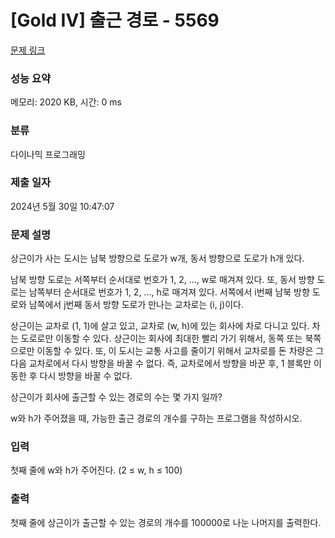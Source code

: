 # [Gold IV] 출근 경로 - 5569 

[문제 링크](https://www.acmicpc.net/problem/5569) 

### 성능 요약

메모리: 2020 KB, 시간: 0 ms

### 분류

다이나믹 프로그래밍

### 제출 일자

2024년 5월 30일 10:47:07

### 문제 설명

<p>상근이가 사는 도시는 남북 방향으로 도로가 w개, 동서 방향으로 도로가 h개 있다. </p>

<p>남북 방향 도로는 서쪽부터 순서대로 번호가 1, 2, ..., w로 매겨져 있다. 또, 동서 방향 도로는 남쪽부터 순서대로 번호가 1, 2, ..., h로 매겨져 있다. 서쪽에서 i번째 남북 방향 도로와 남쪽에서 j번째 동서 방향 도로가 만나는 교차로는 (i, j)이다.</p>

<p>상근이는 교차로 (1, 1)에 살고 있고, 교차로 (w, h)에 있는 회사에 차로 다니고 있다. 차는 도로로만 이동할 수 있다. 상근이는 회사에 최대한 빨리 가기 위해서, 동쪽 또는 북쪽으로만 이동할 수 있다. 또, 이 도시는 교통 사고를 줄이기 위해서 교차로를 돈 차량은 그 다음 교차로에서 다시 방향을 바꿀 수 없다. 즉, 교차로에서 방향을 바꾼 후, 1 블록만 이동한 후 다시 방향을 바꿀 수 없다.</p>

<p>상근이가 회사에 출근할 수 있는 경로의 수는 몇 가지 일까?</p>

<p>w와 h가 주어졌을 때, 가능한 출근 경로의 개수를 구하는 프로그램을 작성하시오.</p>

### 입력 

 <p>첫째 줄에 w와 h가 주어진다. (2 ≤ w, h ≤ 100)</p>

### 출력 

 <p>첫째 줄에 상근이가 출근할 수 있는 경로의 개수를 100000로 나눈 나머지를 출력한다.</p>

